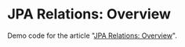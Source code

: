 # JPA Relations: Overview

Demo code for the article "[JPA Relations: Overview](https://enji.systems/2023/04/10/jpa-relations-overview.html)".